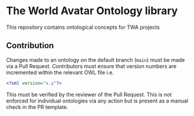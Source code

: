 # The World Avatar Ontology library

This repository contains ontological concepts for TWA projects

## Contribution

Changes made to an ontology on the default branch (`main`) must be made via a Pull Request. Contributors must ensure that version numbers are incremented within the relevant OWL file i.e.

```xml
<?xml version="x.y"?>
```

This must be verified by the reviewer of the Pull Request. This is not enforced for individual ontologies via any action but is present as a manual check in the PR template.
